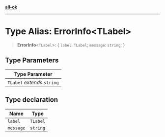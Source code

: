 [**all-ok**](../README.md)

***

# Type Alias: ErrorInfo\<TLabel\>

> **ErrorInfo**\<`TLabel`\>: \{ `label`: `TLabel`; `message`: `string`; \}

## Type Parameters

| Type Parameter |
| ------ |
| `TLabel` *extends* `string` |

## Type declaration

| Name | Type |
| ------ | ------ |
| <a id="label"></a> `label` | `TLabel` |
| <a id="message"></a> `message` | `string` |
